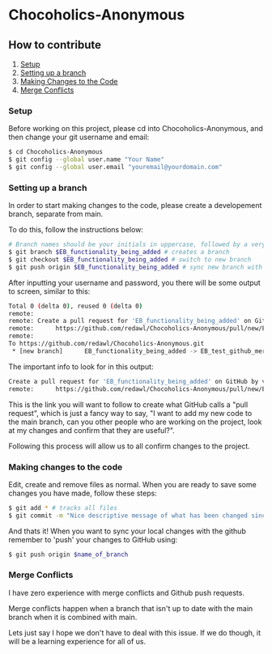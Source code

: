 # Chocoholics-Anonymous

## How to contribute
1. [Setup](#Setup)
2. [Setting up a branch](#Setting-up-a-branch)
3. [Making Changes to the Code](#Making-changes-to-the-code)
4. [Merge Conflicts](#Merge-Conflicts)

### Setup

Before working on this project, please cd into Chocoholics-Anonymous, and then change your git username and email:
```bash
$ cd Chocoholics-Anonymous
$ git config --global user.name "Your Name"
$ git config --global user.email "youremail@yourdomain.com"
```

### Setting up a branch

In order to start making changes to the code, please create a developement branch, separate from main. 

To do this, follow the instructions below:
```bash
# Branch names should be your initials in uppercase, followed by a very short description of what functionality you are working on
$ git branch $EB_functionality_being_added # creates a branch
$ git checkout $EB_functionality_being_added # switch to new branch
$ git push origin $EB_functionality_being_added # sync new branch with GitHub
```
After inputting your username and password, you there will be some output to screen, similar to this:
```bash
Total 0 (delta 0), reused 0 (delta 0)
remote:
remote: Create a pull request for 'EB_functionality_being_added' on GitHub by visiting:
remote:      https://github.com/redawl/Chocoholics-Anonymous/pull/new/EB_functionality_being_added
remote:
To https://github.com/redawl/Chocoholics-Anonymous.git
 * [new branch]      EB_functionality_being_added -> EB_test_github_merges

```
The important info to look for in this output:
```bash
Create a pull request for 'EB_functionality_being_added' on GitHub by visiting:
remote:      https://github.com/redawl/Chocoholics-Anonymous/pull/new/EB_functionality_being_added
```
This is the link you will want to follow to create what GitHub calls a "pull request", which is just a fancy way to say, "I want to add my new code to the main branch, can you other people who are working on the project, look at my changes and confirm that they are useful?". 

Following this process will allow us to all confirm changes to the project. 

### Making changes to the code

Edit, create and remove files as normal. When you are ready to save some changes you have made, follow these steps:

```bash
$ git add * # tracks all files
$ git commit -m "Nice descriptive message of what has been changed since the last 'save'" # saves changes 
```
And thats it! When you want to sync your local changes with the github remember to 'push' your changes to GitHub using:
```bash
$ git push origin $name_of_branch
```
### Merge Conflicts

I have zero experience with merge conflicts and Github push requests. 

Merge conflicts happen when a branch that isn't up to date with the main branch when it is combined with main. 

Lets just say I hope we don't have to deal with this issue. If we do though, it will be a learning experience for all of us. 